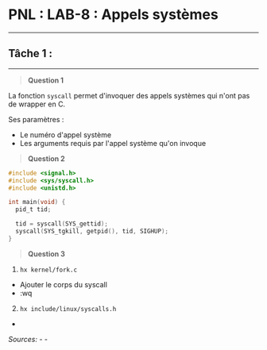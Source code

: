 # PNL : LAB-8 : Appels systèmes

---

## Tâche 1 : 

---

> **Question 1**


La fonction `syscall` permet d'invoquer des appels systèmes qui n'ont pas de wrapper en C.

Ses paramètres :
- Le numéro d'appel système
- Les arguments requis par l'appel système qu'on invoque

> **Question 2**

```c
#include <signal.h>
#include <sys/syscall.h>
#include <unistd.h>

int main(void) {
  pid_t tid;

  tid = syscall(SYS_gettid);
  syscall(SYS_tgkill, getpid(), tid, SIGHUP);
}
```

> **Question 3**

1. `hx kernel/fork.c`
  - Ajouter le corps du syscall
  - :wq

2. `hx include/linux/syscalls.h`
  - 

*Sources:*
*- [](https://medium.com/anubhav-shrimal/adding-a-hello-world-system-call-to-linux-kernel-dad32875872)*
*- [](https://dev.to/jasper/adding-a-system-call-to-the-linux-kernel-5-8-1-in-ubuntu-20-04-lts-2ga8)*
